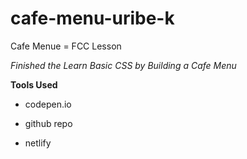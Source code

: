 # cafe-menu-uribe-k
Cafe Menue = FCC Lesson

*Finished the Learn Basic CSS by Building a Cafe Menu*

**Tools Used**

* codepen.io

* github repo

* netlify